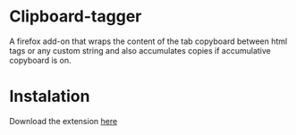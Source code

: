# Clipboard-tagger
A firefox add-on that wraps the content of the tab copyboard between html tags or any custom string and also accumulates copies if accumulative copyboard is on.

# Instalation
Download the extension [here](https://addons.mozilla.org/firefox/downloads/file/3436968/clipboard_tagger-1.1-fx.xpi?src=devhub)